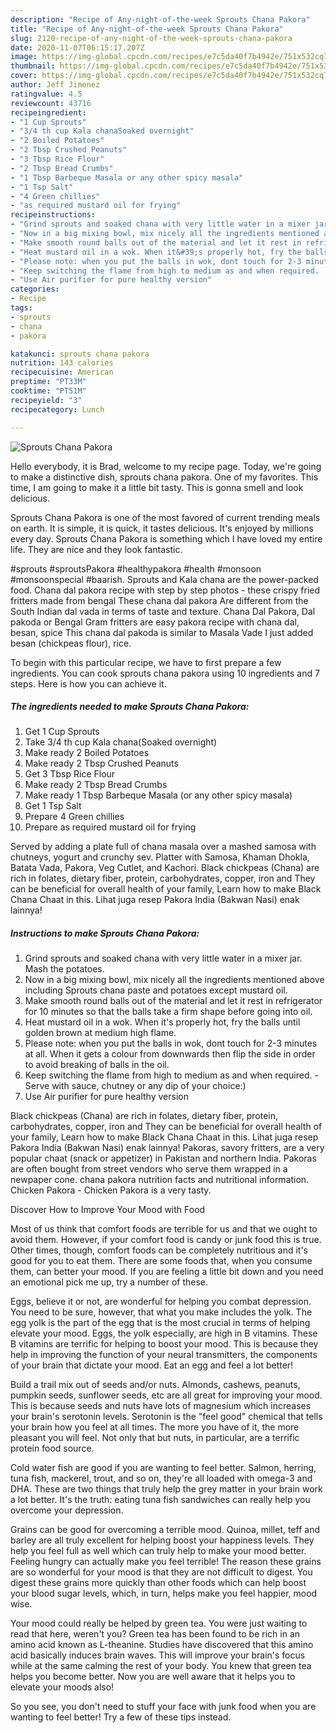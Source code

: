 ```yaml
---
description: "Recipe of Any-night-of-the-week Sprouts Chana Pakora"
title: "Recipe of Any-night-of-the-week Sprouts Chana Pakora"
slug: 2120-recipe-of-any-night-of-the-week-sprouts-chana-pakora
date: 2020-11-07T06:15:17.207Z
image: https://img-global.cpcdn.com/recipes/e7c5da40f7b4942e/751x532cq70/sprouts-chana-pakora-recipe-main-photo.jpg
thumbnail: https://img-global.cpcdn.com/recipes/e7c5da40f7b4942e/751x532cq70/sprouts-chana-pakora-recipe-main-photo.jpg
cover: https://img-global.cpcdn.com/recipes/e7c5da40f7b4942e/751x532cq70/sprouts-chana-pakora-recipe-main-photo.jpg
author: Jeff Jimenez
ratingvalue: 4.5
reviewcount: 43716
recipeingredient:
- "1 Cup Sprouts"
- "3/4 th cup Kala chanaSoaked overnight"
- "2 Boiled Potatoes"
- "2 Tbsp Crushed Peanuts"
- "3 Tbsp Rice Flour"
- "2 Tbsp Bread Crumbs"
- "1 Tbsp Barbeque Masala or any other spicy masala"
- "1 Tsp Salt"
- "4 Green chillies"
- "as required mustard oil for frying"
recipeinstructions:
- "Grind sprouts and soaked chana with very little water in a mixer jar. Mash the potatoes."
- "Now in a big mixing bowl, mix nicely all the ingredients mentioned above including Sprouts chana paste and potatoes except mustard oil."
- "Make smooth round balls out of the material and let it rest in refrigerator for 10 minutes so that the balls take a firm shape before going into oil."
- "Heat mustard oil in a wok. When it&#39;s properly hot, fry the balls until golden brown at medium high flame."
- "Please note: when you put the balls in wok, dont touch for 2-3 minutes at all. When it gets a colour from downwards then flip the side in order to avoid breaking of balls in the oil."
- "Keep switching the flame from high to medium as and when required.  Serve with sauce, chutney or any dip of your choice:)"
- "Use Air purifier for pure healthy version"
categories:
- Recipe
tags:
- sprouts
- chana
- pakora

katakunci: sprouts chana pakora 
nutrition: 143 calories
recipecuisine: American
preptime: "PT33M"
cooktime: "PT51M"
recipeyield: "3"
recipecategory: Lunch

---
```



![Sprouts Chana Pakora](https://img-global.cpcdn.com/recipes/e7c5da40f7b4942e/751x532cq70/sprouts-chana-pakora-recipe-main-photo.jpg)

Hello everybody, it is Brad, welcome to my recipe page. Today, we're going to make a distinctive dish, sprouts chana pakora. One of my favorites. This time, I am going to make it a little bit tasty. This is gonna smell and look delicious.

Sprouts Chana Pakora is one of the most favored of current trending meals on earth. It is simple, it is quick, it tastes delicious. It's enjoyed by millions every day. Sprouts Chana Pakora is something which I have loved my entire life. They are nice and they look fantastic.

#sprouts #sproutsPakora #healthypakora #health #monsoon #monsoonspecial #baarish. Sprouts and Kala chana are the power-packed food. Chana dal pakora recipe with step by step photos - these crispy fried fritters made from bengal These chana dal pakora Are different from the South Indian dal vada in terms of taste and texture. Chana Dal Pakora, Dal pakoda or Bengal Gram fritters are easy pakora recipe with chana dal, besan, spice This chana dal pakoda is similar to Masala Vade I just added besan (chickpeas flour), rice.


To begin with this particular recipe, we have to first prepare a few ingredients. You can cook sprouts chana pakora using 10 ingredients and 7 steps. Here is how you can achieve it.

<!--inarticleads1-->

##### The ingredients needed to make Sprouts Chana Pakora:

1. Get 1 Cup Sprouts
1. Take 3/4 th cup Kala chana(Soaked overnight)
1. Make ready 2 Boiled Potatoes
1. Make ready 2 Tbsp Crushed Peanuts
1. Get 3 Tbsp Rice Flour
1. Make ready 2 Tbsp Bread Crumbs
1. Make ready 1 Tbsp Barbeque Masala (or any other spicy masala)
1. Get 1 Tsp Salt
1. Prepare 4 Green chillies
1. Prepare as required mustard oil for frying


Served by adding a plate full of chana masala over a mashed samosa with chutneys, yogurt and crunchy sev. Platter with Samosa, Khaman Dhokla, Batata Vada, Pakora, Veg Cutlet, and Kachori. Black chickpeas (Chana) are rich in folates, dietary fiber, protein, carbohydrates, copper, iron and They can be beneficial for overall health of your family, Learn how to make Black Chana Chaat in this. Lihat juga resep Pakora India (Bakwan Nasi) enak lainnya! 

<!--inarticleads2-->

##### Instructions to make Sprouts Chana Pakora:

1. Grind sprouts and soaked chana with very little water in a mixer jar. Mash the potatoes.
1. Now in a big mixing bowl, mix nicely all the ingredients mentioned above including Sprouts chana paste and potatoes except mustard oil.
1. Make smooth round balls out of the material and let it rest in refrigerator for 10 minutes so that the balls take a firm shape before going into oil.
1. Heat mustard oil in a wok. When it&#39;s properly hot, fry the balls until golden brown at medium high flame.
1. Please note: when you put the balls in wok, dont touch for 2-3 minutes at all. When it gets a colour from downwards then flip the side in order to avoid breaking of balls in the oil.
1. Keep switching the flame from high to medium as and when required.  - Serve with sauce, chutney or any dip of your choice:)
1. Use Air purifier for pure healthy version


Black chickpeas (Chana) are rich in folates, dietary fiber, protein, carbohydrates, copper, iron and They can be beneficial for overall health of your family, Learn how to make Black Chana Chaat in this. Lihat juga resep Pakora India (Bakwan Nasi) enak lainnya! Pakoras, savory fritters, are a very popular chaat (snack or appetizer) in Pakistan and northern India. Pakoras are often bought from street vendors who serve them wrapped in a newpaper cone. chana pakora nutrition facts and nutritional information. Chicken Pakora - Chicken Pakora is a very tasty. 

Discover How to Improve Your Mood with Food


Most of us think that comfort foods are terrible for us and that we ought to avoid them. However, if your comfort food is candy or junk food this is true. Other times, though, comfort foods can be completely nutritious and it's good for you to eat them. There are some foods that, when you consume them, can better your mood. If you are feeling a little bit down and you need an emotional pick me up, try a number of these.

Eggs, believe it or not, are wonderful for helping you combat depression. You need to be sure, however, that what you make includes the yolk. The egg yolk is the part of the egg that is the most crucial in terms of helping elevate your mood. Eggs, the yolk especially, are high in B vitamins. These B vitamins are terrific for helping to boost your mood. This is because they help in improving the function of your neural transmitters, the components of your brain that dictate your mood. Eat an egg and feel a lot better!

Build a trail mix out of seeds and/or nuts. Almonds, cashews, peanuts, pumpkin seeds, sunflower seeds, etc are all great for improving your mood. This is because seeds and nuts have lots of magnesium which increases your brain's serotonin levels. Serotonin is the "feel good" chemical that tells your brain how you feel at all times. The more you have of it, the more pleasant you will feel. Not only that but nuts, in particular, are a terrific protein food source.

Cold water fish are good if you are wanting to feel better. Salmon, herring, tuna fish, mackerel, trout, and so on, they're all loaded with omega-3 and DHA. These are two things that truly help the grey matter in your brain work a lot better. It's the truth: eating tuna fish sandwiches can really help you overcome your depression. 

Grains can be good for overcoming a terrible mood. Quinoa, millet, teff and barley are all truly excellent for helping boost your happiness levels. They help you feel full as well which can truly help to make your mood better. Feeling hungry can actually make you feel terrible! The reason these grains are so wonderful for your mood is that they are not difficult to digest. You digest these grains more quickly than other foods which can help boost your blood sugar levels, which, in turn, helps make you feel happier, mood wise.

Your mood could really be helped by green tea. You were just waiting to read that here, weren't you? Green tea has been found to be rich in an amino acid known as L-theanine. Studies have discovered that this amino acid basically induces brain waves. This will improve your brain's focus while at the same calming the rest of your body. You knew that green tea helps you become better. Now you are well aware that it helps you to elevate your moods also!

So you see, you don't need to stuff your face with junk food when you are wanting to feel better! Try  a few  of  these  tips  instead.

